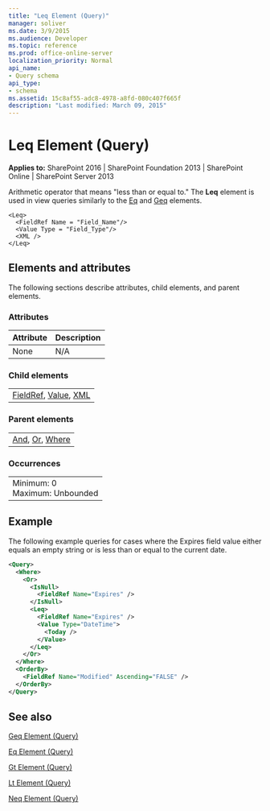 ```yaml
---
title: "Leq Element (Query)"
manager: soliver
ms.date: 3/9/2015
ms.audience: Developer
ms.topic: reference
ms.prod: office-online-server
localization_priority: Normal
api_name:
- Query schema
api_type:
- schema
ms.assetid: 15c8af55-adc8-4978-a8fd-080c407f665f
description: "Last modified: March 09, 2015"
---
```


# Leq Element (Query)

 
  
 **Applies to:** SharePoint 2016 | SharePoint Foundation 2013 | SharePoint Online | SharePoint Server 2013
  
Arithmetic operator that means "less than or equal to." The **Leq** element is used in view queries similarly to the [Eq](eq-element-query.md) and [Geq](geq-element-query.md) elements. 
  
```
<Leq>
  <FieldRef Name = "Field_Name"/>
  <Value Type = "Field_Type"/>
  <XML />
</Leq>
```

## Elements and attributes

The following sections describe attributes, child elements, and parent elements.

### Attributes

|**Attribute**|**Description**|
|:-----|:-----|
|None  <br/> |N/A  <br/> |
   
### Child elements

||
|:-----|
|[FieldRef](fieldref-element-query.md), [Value](value-element-query.md), [XML](xml-element.md)|
   
### Parent elements

||
|:-----|
|[And](and-element-query.md), [Or](or-element-query.md), [Where](where-element-query.md)|
   
### Occurrences

||
|:-----|
|Minimum: 0  <br/> Maximum: Unbounded  <br/> |
   
## Example

The following example queries for cases where the Expires field value either equals an empty string or is less than or equal to the current date.
  
```XML
<Query> 
  <Where> 
    <Or> 
      <IsNull> 
        <FieldRef Name="Expires" />  
      </IsNull> 
      <Leq> 
        <FieldRef Name="Expires" />  
        <Value Type="DateTime"> 
          <Today />  
        </Value> 
      </Leq> 
    </Or> 
  </Where> 
  <OrderBy> 
    <FieldRef Name="Modified" Ascending="FALSE" />  
  </OrderBy> 
</Query>
```

## See also



[Geq Element (Query)](geq-element-query.md)
  
[Eq Element (Query)](eq-element-query.md)
  
[Gt Element (Query)](gt-element-query.md)
  
[Lt Element (Query)](lt-element-query.md)
  
[Neq Element (Query)](neq-element-query.md)

